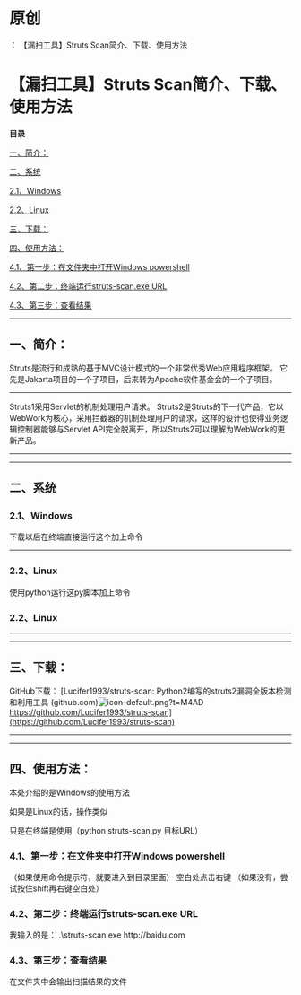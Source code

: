 # 原创
：  【漏扫工具】Struts Scan简介、下载、使用方法

# 【漏扫工具】Struts Scan简介、下载、使用方法

**目录**

[一、简介：](#%E4%B8%80%E3%80%81%E7%AE%80%E4%BB%8B%EF%BC%9A)

[二、系统](#%E4%BA%8C%E3%80%81%E7%B3%BB%E7%BB%9F)

[2.1、Windows](#2.1%E3%80%81Windows)

[2.2、Linux](#2.2%E3%80%81Linux)

[三、下载：](#%E4%B8%89%E3%80%81%E4%B8%8B%E8%BD%BD%EF%BC%9A)

[四、使用方法：](#%E5%9B%9B%E3%80%81%E4%BD%BF%E7%94%A8%E6%96%B9%E6%B3%95%EF%BC%9A)

[4.1、第一步：在文件夹中打开Windows powershell](#4.1%E3%80%81%E7%AC%AC%E4%B8%80%E6%AD%A5%EF%BC%9A%E5%9C%A8%E6%96%87%E4%BB%B6%E5%A4%B9%E4%B8%AD%E6%89%93%E5%BC%80Windows%20powershell)

[4.2、第二步：终端运行struts-scan.exe URL](#4.2%E3%80%81%E7%AC%AC%E4%BA%8C%E6%AD%A5%EF%BC%9A%E7%BB%88%E7%AB%AF%E8%BF%90%E8%A1%8Cstruts-scan.exe%20URL)

[4.3、第三步：查看结果](#4.3%E3%80%81%E7%AC%AC%E4%B8%89%E6%AD%A5%EF%BC%9A%E6%9F%A5%E7%9C%8B%E7%BB%93%E6%9E%9C)

---


## 一、简介：

> 
Struts是流行和成熟的基于MVC设计模式的一个非常优秀Web应用程序框架。
它先是Jakarta项目的一个子项目，后来转为Apache软件基金会的一个子项目。
<hr/>
Struts1采用Servlet的机制处理用户请求。
Struts2是Struts的下一代产品，它以WebWork为核心，采用拦截器的机制处理用户的请求，这样的设计也使得业务逻辑控制器能够与Servlet API完全脱离开，所以Struts2可以理解为WebWork的更新产品。


---


---


## 二、系统

> 
<h3>2.1、Windows</h3>
下载以后在终端直接运行这个加上命令


<hr/>
<h3>2.2、Linux</h3>
使用python运行这py脚本加上命令




### 2.2、Linux

---


---


## 三、下载：

> 
GitHub下载：
[Lucifer1993/struts-scan: Python2编写的struts2漏洞全版本检测和利用工具 (github.com)<img alt="icon-default.png?t=M4AD" src="https://csdnimg.cn/release/blog_editor_html/release2.1.3/ckeditor/plugins/CsdnLink/icons/icon-default.png?t=M4AD"/>https://github.com/Lucifer1993/struts-scan](https://github.com/Lucifer1993/struts-scan)




---


---


## 四、使用方法：

​​本处介绍的是Windows的使用方法

如果是Linux的话，操作类似

只是在终端是使用（python struts-scan.py 目标URL）

> 
<h3>4.1、第一步：在文件夹中打开Windows powershell</h3>
（如果使用命令提示符，就要进入到目录里面）
空白处点击右键
（如果没有，尝试按住shift再右键空白处）




> 
<h3>4.2、第二步：终端运行struts-scan.exe URL</h3>
我输入的是：
.\struts-scan.exe http://baidu.com




> 
<h3>4.3、第三步：查看结果</h3>
在文件夹中会输出扫描结果的文件



